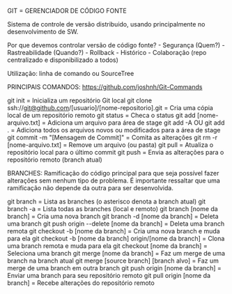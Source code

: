 
GIT = GERENCIADOR DE CÓDIGO FONTE

Sistema de controle de versão distribuido, usando principalmente no desenvolvimento de SW.

Por que devemos controlar versão de código fonte?
    - Segurança (Quem?)
    - Rastreabilidade (Quando?)
    - Rollback
    - Histórico
    - Colaboração (repo centralizado e disponibilizado a todos)

Utilização: linha de comando ou SourceTree

PRINCIPAIS COMANDOS:
https://github.com/joshnh/Git-Commands

git init = Inicializa um repositório Git local
git clone ssh://git@github.com/[usuario]/[nome-repositorio].git = Cria uma cópia local de um repositório remoto
git status = Checa o status
git add [nome-arquivo.txt] = Adiciona um arquivo para área de stage
git add -A OU git add . = Adiciona todos os arquivos novos ou modificados para a área de stage
git commit -m "[Mensagem de Commit]" = Comita as alterações
git rm -r [nome-arquivo.txt] = Remove um arquivo (ou pasta)
git pull = Atualiza o repositório local para o último commit
git push = Envia as alterações para o repositório remoto (branch atual)

BRANCHES:
Ramificação do código principal para que seja possível fazer alterações sem nenhum tipo de problema. 
É importante ressaltar que uma ramificação não depende da outra para ser desenvolvida.

git branch = Lista as branches (o asterisco denota a branch atual)
git branch -a = Lista todas as branches (local e remoto)
git branch [nome da branch] = Cria uma nova branch
git branch -d [nome da branch] = Deleta uma branch
git push origin --delete [nome da branch] = Deleta uma branch remota
git checkout -b [nome da branch] = Cria uma nova branch e muda para ela
git checkout -b [nome da branch] origin/[nome da branch] = Clona uma branch remota e muda para ela
git checkout [nome da branch] = Seleciona uma branch
git merge [nome da branch] = Faz um merge de uma branch na branch atual
git merge [source branch] [branch alvo] = Faz um merge de uma branch em outra branch
git push origin [nome da branch] = Enviar uma branch para seu repositório remoto
git pull origin [nome da branch] = Recebe alterações do repositório remoto